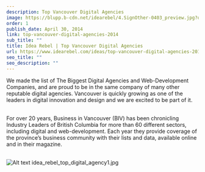```yaml
---
description: Top Vancouver Digital Agencies
image: https://blupp.b-cdn.net/idearebel/4.SignOther-0403_preview.jpg?quality=80&width=800
order: 1
publish_date: April 30, 2014
link: top-vancouver-digital-agencies-2014
sub_title: ""
title: Idea Rebel | Top Vancouver Digital Agencies
url: https://www.idearebel.com/ideas/top-vancouver-digital-agencies-2014/
seo_title: ""
seo_description: ""
---
```

We made the list of The Biggest Digital Agencies and Web-Development Companies, and are proud to be in the same company of many other reputable digital agencies. Vancouver is quickly growing as one of the leaders in digital innovation and design and we are excited to be part of it.

\
For over 20 years, Business in Vancouver (BIV)  has been chronicling Industry Leaders of British Columbia for more than 60 different sectors, including digital and web-development. Each year they provide coverage of the province’s business community with their lists and data, available online and in their magazine.

\
![Alt text](https://blupp.b-cdn.net/idearebel/idea_rebel_top_digital_agency1.jpg?quality=80&width=800?quality=80&width=800 "a title")
idea_rebel_top_digital_agency1.jpg
